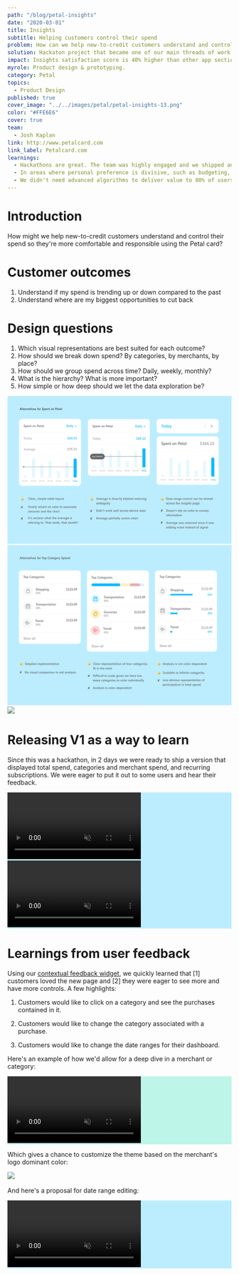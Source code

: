 ```yaml
---
path: "/blog/petal-insights"
date: "2020-03-01"
title: Insights
subtitle: Helping customers control their spend
problem: How can we help new-to-credit customers understand and control their spend?
solution: Hackaton project that became one of our main threads of work for the quarter.
impact: Insights satisfaction score is 40% higher than other app sections.
myrole: Product design & prototyping.
category: Petal
topics:
  - Product Design
published: true
cover_image: "../../images/petal/petal-insights-13.png"
color: "#FFE6E6"
cover: true
team:
  - Josh Kaplan
link: http://www.petalcard.com
link_label: Petalcard.com
learnings:
  - Hackathons are great. The team was highly engaged and we shipped an amazing feature users love.
  - In areas where personal preference is divisive, such as budgeting, "disagree & commit" is a highly valuable principle to keep the team moving. Ship a reasonable version, with well-documented hypothesis and assumptions, and learn from there.
  - We didn't need advanced algorithms to deliver value to 80% of users. Most of their transactions tend to be with the same merchants and can be categorized with simple rules. Getting the other 20% right is another story, but not needed for an MVP like ours.
---
```


# Introduction

How might we help new-to-credit customers understand and control their spend so they're more comfortable and responsible using the Petal card?

# Customer outcomes

1. Understand if my spend is trending up or down compared to the past
2. Understand where are my biggest opportunities to cut back

# Design questions

1. Which visual representations are best suited for each outcome?
2. How should we break down spend? By categories, by merchants, by place?
3. How should we group spend across time? Daily, weekly, monthly?
4. What is the hierarchy? What is more important?
5. How simple or how deep should we let the data exploration be?

![](../../images/petal/total-spend.png)
![](../../images/petal/category-spend.png)
![](../../images/petal/insights-nav.png)

# Releasing V1 as a way to learn

Since this was a hackathon, in 2 days we were ready to ship a version that displayed total spend, categories and merchant spend, and recurring subscriptions. We were eager to put it out to some users and hear their feedback.

<div style="background: #BCEDFF" class="w-100 pa4 tc">
  <video class="w-100 mw5 br2" autoplay muted loop>
  <source src="../../images/petal/insights-1.mp4" type="video/mp4">
  </video>
</div>
<div style="background: #BCEDFF" class="w-100 pa4 tc mt5">
  <video class="w-100 mw5 br2" autoplay muted loop>
  <source src="../../images/petal/petal-feedback-flow.mp4" type="video/mp4">
  </video>
</div>

# Learnings from user feedback

Using our [contextual feedback widget](/blog/petal-feedback), we quickly learned that [1] customers loved the new page and [2] they were eager to see more and have more controls. A few highlights:

1. Customers would like to click on a category and see the purchases contained in it.

2. Customers would like to change the category associated with a purchase.

3. Customers would like to change the date ranges for their dashboard.

Here's an example of how we'd allow for a deep dive in a merchant or category:

<div 
style="background: #bdf5e8" 
class=" w-100 pa4 tc mt5">
  <video class="w-100 mw5 br2" autoplay muted loop>
  <source src="../../images/petal/insights-2.mp4" type="video/mp4">
  </video>
</div>

Which gives a chance to customize the theme based on the merchant's logo dominant color:

![](../../images/petal/insights-colors-4.png)

And here's a proposal for date range editing:

<div 
style="background: #BCEDFF" 
class=" w-100 pa4 tc mt5">
  <video class="w-100 mw5 br2" autoplay muted loop>
  <source src="../../images/petal/insights-4.mp4" type="video/mp4">
  </video>
</div>
